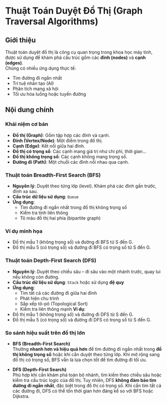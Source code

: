 #  Thuật Toán Duyệt Đồ Thị (Graph Traversal Algorithms)

##  Giới thiệu

Thuật toán duyệt đồ thị là công cụ quan trọng trong khoa học máy tính, được sử dụng để khám phá cấu trúc gồm các **đỉnh (nodes)** và **cạnh (edges)**.  
Chúng có nhiều ứng dụng thực tế:

- Tìm đường đi ngắn nhất
- Trí tuệ nhân tạo (AI)
- Phân tích mạng xã hội
- Tối ưu hóa luồng hoặc tuyến đường

## Nội dung chính

### Khái niệm cơ bản

- **Đồ thị (Graph)**: Gồm tập hợp các đỉnh và cạnh.
- **Đỉnh (Vertex/Node)**: Một điểm trong đồ thị.
- **Cạnh (Edge)**: Kết nối giữa hai đỉnh.
- **Đồ thị có trọng số**: Các cạnh mang giá trị như chi phí, thời gian...
- **Đồ thị không trọng số**: Các cạnh không mang trọng số.
- **Đường đi (Path)**: Một chuỗi các đỉnh nối nhau qua cạnh.

### Thuật toán Breadth-First Search (BFS)

- **Nguyên lý**: Duyệt theo từng lớp (level). Khám phá các đỉnh gần trước, đỉnh xa sau.
- **Cấu trúc dữ liệu sử dụng**: `Queue`
- **Ứng dụng**:
  - Tìm đường đi ngắn nhất trong đồ thị không trọng số
  - Kiểm tra tính liên thông
  - Tô màu đồ thị hai phía (bipartite graph)
### Ví dụ minh họa
- Đồ thị mẫu 1 (không trọng số) và đường đi BFS từ S đến G.
- Đồ thị mẫu 5 (có trọng số) và đường đi BFS có trọng số từ S đến G.

### Thuật toán Depth-First Search (DFS)

- **Nguyên lý**: Duyệt theo chiều sâu – đi sâu vào một nhánh trước, quay lui nếu không còn đường.
- **Cấu trúc dữ liệu sử dụng**: `Stack` hoặc sử dụng **đệ quy**
- **Ứng dụng**:
  - Tìm tất cả các đường đi giữa hai đỉnh
  - Phát hiện chu trình
  - Sắp xếp tô-pô (Topological Sort)
  - Kiểm tra liên thông mạnh
**Ví dụ**:
- Đồ thị mẫu 1 (không trọng số) và đường đi DFS từ S đến G.
- Đồ thị mẫu 5 (có trọng số) và đường đi DFS có trọng số từ S đến G.

### So sánh hiệu suất trên đồ thị lớn

- **BFS (Breadth-First Search)**  
Thường **nhanh hơn và hiệu quả hơn** để tìm đường đi ngắn nhất trong **đồ thị không trọng số** hoặc khi cần duyệt theo từng lớp. Khi mở rộng sang đồ thị có trọng số, BFS vẫn là lựa chọn tốt để tìm đường đi tối ưu.

- **DFS (Depth-First Search)**  
Phù hợp khi cần khám phá toàn bộ nhánh, tìm kiếm theo chiều sâu hoặc kiểm tra cấu trúc logic của đồ thị. Tuy nhiên, DFS **không đảm bảo tìm đường đi ngắn nhất**, đặc biệt trong đồ thị có trọng số. Khi cần tìm tất cả các đường đi, DFS có thể tốn thời gian hơn đáng kể so với BFS hoặc Dijkstra.
